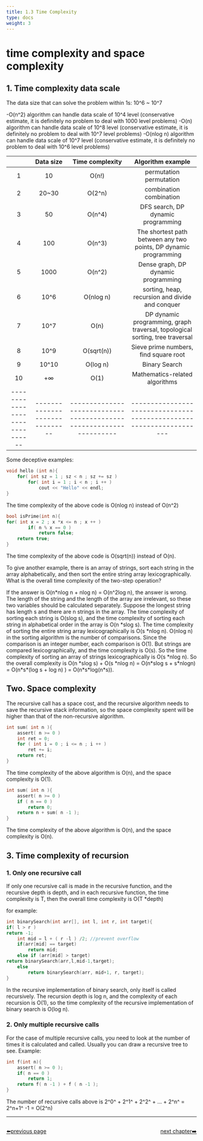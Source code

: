 ```yaml
---
title: 1.3 Time Complexity
type: docs
weight: 3
---
```

# time complexity and space complexity


## 1. Time complexity data scale

The data size that can solve the problem within 1s: 10^6 ~ 10^7

-O(n^2) algorithm can handle data scale of 10^4 level (conservative estimate, it is definitely no problem to deal with 1000 level problems)
-O(n) algorithm can handle data scale of 10^8 level (conservative estimate, it is definitely no problem to deal with 10^7 level problems)
-O(nlog n) algorithm can handle data scale of 10^7 level (conservative estimate, it is definitely no problem to deal with 10^6 level problems)

| | Data size|Time complexity | Algorithm example|
|:------:|:------:|:------:|:------:|
|1|10|O(n!)|permutation permutation|
|2|20~30|O(2^n)|combination combination|
|3|50|O(n^4)|DFS search, DP dynamic programming|
|4|100|O(n^3)|The shortest path between any two points, DP dynamic programming|
|5|1000|O(n^2)|Dense graph, DP dynamic programming|
|6|10^6|O(nlog n)|sorting, heap, recursion and divide and conquer|
|7|10^7|O(n)|DP dynamic programming, graph traversal, topological sorting, tree traversal|
|8|10^9|O(sqrt(n))|Sieve prime numbers, find square root|
|9|10^10|O(log n)|Binary Search|
|10|+∞|O(1)|Mathematics-related algorithms|
|------------------------------|------------------------------|------------------------------------------------------------------|-------------------------------------------------------------------|


Some deceptive examples:

```c
void hello (int n){
    for( int sz = 1 ; sz < n ; sz += sz )
        for( int i = 1 ; i < n ; i ++ )
            cout << "Hello" << endl;
}
```

The time complexity of the above code is O(nlog n) instead of O(n^2)

```c
bool isPrime(int n){
for( int x = 2 ; x *x <= n ; x ++ )
        if( n % x == 0 )
            return false;
    return true;
}
```

The time complexity of the above code is O(sqrt(n)) instead of O(n).

To give another example, there is an array of strings, sort each string in the array alphabetically, and then sort the entire string array lexicographically. What is the overall time complexity of the two-step operation?

If the answer is O(n*nlog n + nlog n) = O(n^2log n), the answer is wrong. The length of the string and the length of the array are irrelevant, so these two variables should be calculated separately. Suppose the longest string has length s and there are n strings in the array. The time complexity of sorting each string is O(slog s), and the time complexity of sorting each string in alphabetical order in the array is O(n *slog s).
The time complexity of sorting the entire string array lexicographically is O(s *nlog n). O(nlog n) in the sorting algorithm is the number of comparisons. Since the comparison is an integer number, each comparison is O(1). But strings are compared lexicographically, and the time complexity is O(s). So the time complexity of sorting an array of strings lexicographically is O(s *nlog n). So the overall complexity is O(n *slog s) + O(s *nlog n) = O(n\*slog s + s\*nlogn) = O(n\*s\*(log s + log n) ) = O(n\*s\*log(n\*s)).

## Two. Space complexity

The recursive call has a space cost, and the recursive algorithm needs to save the recursive stack information, so the space complexity spent will be higher than that of the non-recursive algorithm.

```c
int sum( int n ){
    assert( n >= 0 )
    int ret = 0;
    for ( int i = 0 ; i <= n ; i ++ )
        ret += i;
    return ret;
}
```

The time complexity of the above algorithm is O(n), and the space complexity is O(1).

```c
int sum( int n ){
    assert( n >= 0 )
    if ( n == 0 )
        return 0;
    return n + sum( n -1 );
}
```

The time complexity of the above algorithm is O(n), and the space complexity is O(n).

## 3. Time complexity of recursion

### 1. Only one recursive call

If only one recursive call is made in the recursive function, and the recursive depth is depth, and in each recursive function, the time complexity is T, then the overall time complexity is O(T *depth)

for example:

```c
int binarySearch(int arr[], int l, int r, int target){
if( l > r )
return -1;
    int mid = l + ( r -l ) /2; //prevent overflow
    if(arr[mid] == target)
        return mid;
    else if (arr[mid] > target)
return binarySearch(arr,l,mid-1,target);
    else
        return binarySearch(arr, mid+1, r, target);
}

```

In the recursive implementation of binary search, only itself is called recursively. The recursion depth is log n, and the complexity of each recursion is O(1), so the time complexity of the recursive implementation of binary search is O(log n).


### 2. Only multiple recursive calls

For the case of multiple recursive calls, you need to look at the number of times it is calculated and called. Usually you can draw a recursive tree to see. Example:

```c
int f(int n){
    assert( n >= 0 );
    if( n == 0 )
        return 1;
    return f( n -1 ) + f ( n -1 );
}
```

The number of recursive calls above is 2^0^ + 2^1^ + 2^2^ + ... + 2^n^ = 2^n+1^ -1 = O(2^n)


----------------------------------------------
<div style="display: flex;justify-content: space-between;align-items: center;">
<p><a href="https://books.halfrost.com/leetcode/ChapterOne/Algorithm/">⬅️previous page</a></p>
<p><a href="https://books.halfrost.com/leetcode/ChapterTwo/">next chapter➡️</a></p>
</div>
